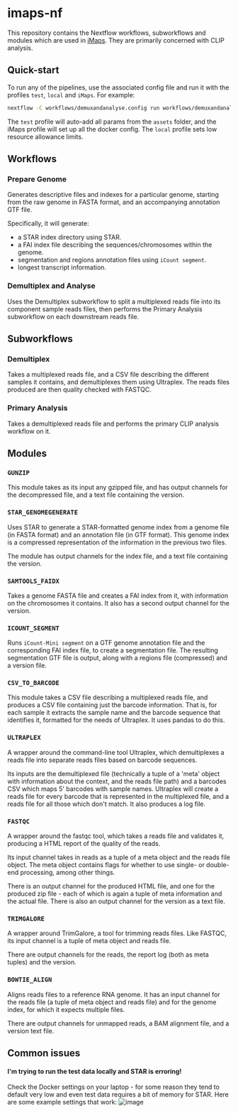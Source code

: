 # imaps-nf

This repository contains the Nextflow workflows, subworkflows and modules which
are used in [iMaps](https://imaps.goodwright.com). They are primarily concerned
with CLIP analysis.

## Quick-start

To run any of the pipelines, use the associated config file and run it with the
profiles `test`, `local` and `iMaps`. For example:

```bash
nextflow -C workflows/demuxandanalyse.config run workflows/demuxandanalyse.nf -profile test,local,iMaps
```

The `test` profile will auto-add all params from the `assets` folder, and the
iMaps profile will set up all the docker config. The `local` profile sets low
resource allowance limits.


## Workflows

### Prepare Genome

Generates descriptive files and indexes for a particular genome, starting from
the raw genome in FASTA format, and an accompanying annotation GTF file.

Specifically, it will generate:

- a STAR index directory using STAR.
- a FAI index file describing the sequences/chromosomes within the genome.
- segmentation and regions annotation files using `iCount segment`.
- longest transcript information.

### Demultiplex and Analyse

Uses the Demultiplex subworkflow to split a multiplexed reads file into its
component sample reads files, then performs the Primary Analysis subworkflow on
each downstream reads file.

## Subworkflows

### Demultiplex

Takes a multiplexed reads file, and a CSV file describing the different samples
it contains, and demultiplexes them using Ultraplex. The reads files produced
are then quality checked with FASTQC.

### Primary Analysis

Takes a demultiplexed reads file and performs the primary CLIP analysis workflow
on it.



## Modules

### `GUNZIP`

This module takes as its input any gzipped file, and has output channels for the
decompressed file, and a text file containing the version.

### `STAR_GENOMEGENERATE`

Uses STAR to generate a STAR-formatted genome index from a genome file (in
FASTA format) and an annotation file (in GTF format). This genome index is a
compressed representation of the information in the previous two files.

The module has output channels for the index file, and a text file containing
the version.

### `SAMTOOLS_FAIDX`

Takes a genome FASTA file and creates a FAI index from it, with information on
the chromosomes it contains. It also has a second output channel for the
version.

### `ICOUNT_SEGMENT`

Runs `iCount-Mini segment` on a GTF genome annotation file and the corresponding
FAI index file, to create a segmentation file. The resulting segmentation GTF
file is output, along with a regions file (compressed) and a version file.

### `CSV_TO_BARCODE`

This module takes a CSV file describing a multiplexed reads file, and produces a
CSV file containing just the barcode information. That is, for each sample it
extracts the sample name and the barcode sequence that identifies it, formatted
for the needs of Ultraplex. It uses pandas to do this.

### `ULTRAPLEX`

A wrapper around the command-line tool Ultraplex, which demultiplexes a reads
file into separate reads files based on barcode sequences.

Its inputs are the demultiplexed file (technically a tuple of a 'meta' object
with information about the context, and the reads file path) and a barcodes CSV
which maps 5' barcodes with sample names. Ultraplex will create a reads file for
every barcode that is represented in the multiplexed file, and a reads file for
all those which don't match. It also produces a log file.

### `FASTQC`

A wrapper around the fastqc tool, which takes a reads file and validates it,
producing a HTML report of the quality of the reads.

Its input channel takes in reads as a tuple of a meta object and the reads file
object. The meta object contains flags for whether to use single- or double-end
processing, among other things.

There is an output channel for the produced HTML file, and one for the produced
zip file - each of which is again a tuple of meta information and the actual
file. There is also an output channel for the version as a text file.

### `TRIMGALORE`

A wrapper around TrimGalore, a tool for trimming reads files. Like FASTQC, its
input channel is a tuple of meta object and reads file.

There are output channels for the reads, the report log (both as meta tuples)
and the version.

### `BOWTIE_ALIGN`

Aligns reads files to a reference RNA genome. It has an input channel for the
reads file (a tuple of meta object and reads file) and for the genome index, for
which it expects multiple files.

There are output channels for unmapped reads, a BAM alignment file, and a
version text file.



## Common issues
#### I'm trying to run the test data locally and STAR is erroring!
Check the Docker settings on your laptop - for some reason they tend to default very low and even test data requires a bit of memory for STAR. Here are some example settings that work:
![image](https://user-images.githubusercontent.com/23729133/150817122-0c94471c-21f3-4568-b600-936f7529a8cf.png)
